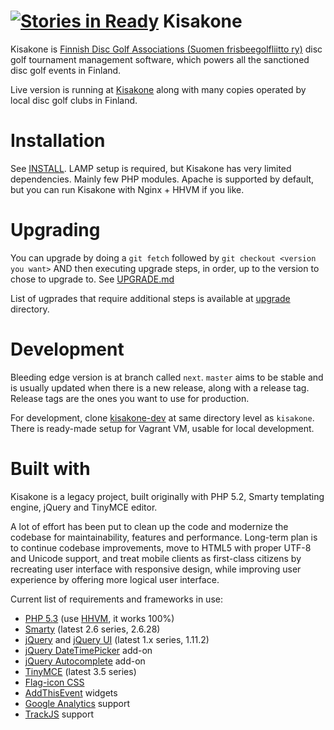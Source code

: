[![Stories in Ready](https://badge.waffle.io/tuminoid/kisakone.png?label=ready&title=Ready)](https://waffle.io/tuminoid/kisakone)
Kisakone
========

Kisakone is [Finnish Disc Golf Associations (Suomen frisbeegolfliitto ry)](http://frisbeegolfliitto.fi/)
disc golf tournament management software, which powers all the sanctioned disc golf events in Finland.

Live version is running at [Kisakone](https://kisakone.frisbeegolfliitto.fi/) along with many copies operated by
local disc golf clubs in Finland.


Installation
============

See [INSTALL](https://github.com/tuminoid/kisakone/blob/master/doc/install/INSTALL.md). LAMP setup is required,
but Kisakone has very limited dependencies. Mainly few PHP modules.
Apache is supported by default, but you can run Kisakone with Nginx + HHVM if you like.


Upgrading
=========

You can upgrade by doing a `git fetch` followed by `git checkout <version you want>` AND then executing upgrade steps,
in order, up to the version to chose to upgrade to. See
[UPGRADE.md](https://github.com/tuminoid/kisakone/blob/master/doc/upgrade/UPGRADE.md)

List of ugprades that require additional steps is available at
[upgrade](https://github.com/tuminoid/kisakone/tree/master/doc/upgrade) directory.


Development
===========

Bleeding edge version is at branch called `next`. `master` aims to be stable and is usually updated when there
is a new release, along with a release tag. Release tags are the ones you want to use for production.

For development, clone [kisakone-dev](https://github.com/tuminoid/kisakone-dev) at same directory level as `kisakone`.
There is ready-made setup for Vagrant VM, usable for local development.


Built with
==========

Kisakone is a legacy project, built originally with PHP 5.2, Smarty templating engine, jQuery and TinyMCE editor.

A lot of effort has been put to clean up the code and modernize the codebase for maintainability, features
and performance. Long-term plan is to continue codebase improvements, move to HTML5 with proper UTF-8 and Unicode support,
and treat mobile clients as first-class citizens by recreating user interface with responsive design, while
improving user experience by offering more logical user interface.

Current list of requirements and frameworks in use:
 - [PHP 5.3](http://www.php.net/) (use [HHVM](http://hhvm.com/), it works 100%)
 - [Smarty](http://www.smarty.net/) (latest 2.6 series, 2.6.28)
 - [jQuery](http://jquery.com/) and [jQuery UI](http://jqueryui.com/) (latest 1.x series, 1.11.2)
 - [jQuery DateTimePicker](http://trentrichardson.com/examples/timepicker/) add-on
 - [jQuery Autocomplete](https://www.devbridge.com/sourcery/components/jquery-autocomplete/) add-on
 - [TinyMCE](http://www.tinymce.com/) (latest 3.5 series)
 - [Flag-icon CSS](https://github.com/lipis/flag-icon-css)
 - [AddThisEvent](http://www.addthisevent.com/) widgets
 - [Google Analytics](http://www.google.com/analytics/) support
 - [TrackJS](http://www.trackjs.com/) support
